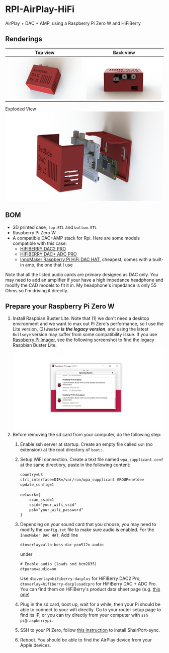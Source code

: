 # RPI-AirPlay-HiFi

AirPlay + DAC + AMP, using a Raspberry Pi Zero W and HiFiBerry

## Renderings
Top view           |  Back view
:-------------------------:|:-------------------------:
![top](Renderings/top.JPG) | ![back](Renderings/back.JPG)
Exploded View
![explode](Renderings/explode.JPG)

## BOM

- 3D printed case, `top.STL` and `bottom.STL`
- Raspberry Pi Zero W
- A compatible DAC+AMP stack for Rpi. Here are some models compatible with this case:
  - [HIFIBERRY DAC2 PRO](https://www.hifiberry.com/shop/boards/hifiberry-dac2-pro/)
  - [HIFIBERRY DAC+ ADC PRO](https://www.hifiberry.com/shop/boards/hifiberry-dac-adc-pro/)
  - [InnoMaker Raspberry Pi HiFi DAC HAT](https://www.amazon.com/gp/product/B07D13QWV9/ref=ppx_yo_dt_b_search_asin_title?ie=UTF8&psc=1), cheapest, comes with a built-in amp, the one that I use
  
Note that all the listed audio cards are primary designed as DAC only. 
You may need to add an amplifier if your have a high impedance headphone and modify the CAD models to fit it in.
My headphone's impedance is only 55 Ohms so I'm driving it directly.

## Prepare your Raspberry Pi Zero W

1. Install Raspbian Buster Lite. Note that (1) we don't need a desktop environment and we want to max out Pi Zero's performance, so I use the Lite version, (2) ***`Buster` is the legacy version***, and using the latest `Bullseye` version may suffer from some compatibility issue. If you use [Raspberry Pi Imager](https://www.raspberrypi.com/software/), see the following screenshot to find the legacy Raspbian Buster Lite. ![imager](Renderings/imager.PNG)
2. Before removing the sd card from your computer, do the following step:
   1. Enable ssh server at startup. Create an empty file called `ssh` (no extension) at the root directory of `boot:`.
   2. Setup WiFi connection. Create a text file named `wpa_supplicant.conf` at the same directiory, paste in the following content: 

        ```
        country=US
        ctrl_interface=DIR=/var/run/wpa_supplicant GROUP=netdev
        update_config=1

        network={
            scan_ssid=1
            ssid="your_wifi_ssid"
            psk="your_wifi_password"
        }
        ```
    3. Depending on your sound card that you choose, you may need to modify the `config.txt` file to make sure audio is enabled. For the `InnoMaker DAC HAT`, Add line 
        ```
        dtoverlay=allo-boss-dac-pcm512x-audio
        ``` 
        under 
        ```
        # Enable audio (loads snd_bcm2835)
        dtparam=audio=on
        ```
        Use `dtoverlay=hifiberry-dacplus` for HiFiBerry DAC2 Pro, `dtoverlay=hifiberry-dacplusadcpro` for HiFiBerry DAC + ADC Pro. You can find them on HiFiBerry's product data sheet page (e.g. [this one](https://www.hifiberry.com/docs/data-sheets/datasheet-dac-adc-pro/))
    
    4. Plug in the sd card, boot up, wait for a while, then your Pi should be able to connect to your wifi directly. Go to your router setup page to find its IP, or you can try directly from your computer with `ssh pi@raspberrypi`. 
    5. SSH to your Pi Zero, follow [this instruction](https://github.com/mikebrady/shairport-sync/blob/master/INSTALL.md) to install ShairPort-sync. 
    6. Reboot. You should be able to find the AirPlay device from your Apple devices.